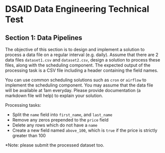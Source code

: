 # DSAID Data Engineering Technical Test

## Section 1: Data Pipelines
The objective of this section is to design and implement a solution to process a data file on a regular interval (e.g. daily). Assume that there are 2 data files `dataset1.csv` and `dataset2.csv`, design a solution to process these files, along with the scheduling component. The expected output of the processing task is a CSV file including a header containing the field names.

You can use common scheduling solutions such as `cron` or `airflow` to implement the scheduling component. You may assume that the data file will be available at 1am everyday. Please provide documentation (a markdown file will help) to explain your solution.

Processing tasks:
- Split the `name` field into `first_name`, and `last_name`
- Remove any zeros prepended to the `price` field
- Delete any rows which do not have a `name`
- Create a new field named `above_100`, which is `true` if the price is strictly greater than 100

*Note: please submit the processed dataset too.